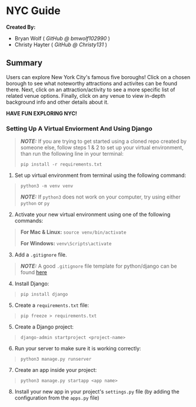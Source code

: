 # NYC Guide

**Created By:**

- Bryan Wolf ( *GitHub @ bmwolf102990* )
- Christy Hayter ( *GitHub @ Christy131* )


## Summary

Users can explore New York City's famous five boroughs! Click on a chosen borough to see what noteworthy attractions and activites can be found there. Next, click on an attraction/activity to see a more specific list of related venue options. Finally, click on any venue to view in-depth background info and other details about it.

**HAVE FUN EXPLORING NYC!**


### Setting Up A Virtual Enviorment And Using Django

> ***NOTE:*** If you are trying to get started using a cloned repo created by someone else, follow steps 1 & 2 
> to set up your virtual environment, than run the following line in your terminal:
>
> `pip install -r requirements.txt`

1. Set up virtual environment from terminal using the following command:

> `python3 -m venv venv`
>
> ***NOTE:*** If `python3` does not work on your computer, try using either `python` or `py`

2. Activate your new virtual environment using one of the following commands:

> **For Mac & Linux:** `source venv/bin/activate`
>
> **For Windows:** `venv\Scripts\activate`

3. Add a `.gitignore` file.

>***NOTE:*** A good `.gitignore` file template for python/django can be found [here](https://github.com/github/gitignore/blob/main/Python.gitignore)

4. Install Django: 

> `pip install django`

5. Create a `requirements.txt` file:

> `pip freeze > requirements.txt`

5. Create a Django project:

> `django-admin startproject <project-name>`

6. Run your server to make sure it is working correctly: 

> `python3 manage.py runserver`

7. Create an app inside your project:

> `python3 manage.py startapp <app name>`

8. Install your new app in your project's `settings.py` file (by adding the configuration from the `apps.py` file)
